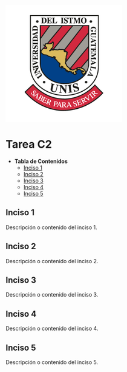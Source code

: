 ![Logo Unis](images/Logo_Unis_Default.png)


# Tarea C2 #

* **Tabla de Contenidos**
  * [Inciso 1](#inciso-1)
  * [Inciso 2](#inciso-2)
  * [Inciso 3](#inciso-3)
  * [Inciso 4](#inciso-4)
  * [Inciso 5](#inciso-5)

## Inciso 1
Descripción o contenido del inciso 1.

## Inciso 2
Descripción o contenido del inciso 2.

## Inciso 3
Descripción o contenido del inciso 3.

## Inciso 4
Descripción o contenido del inciso 4.

## Inciso 5
Descripción o contenido del inciso 5.
